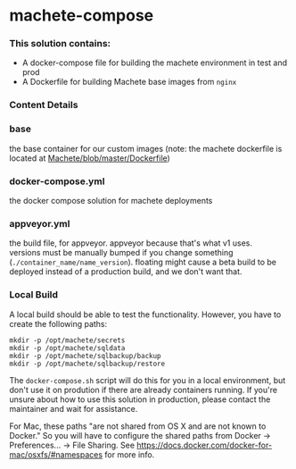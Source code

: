 # machete-compose

### This solution contains:
* A docker-compose file for building the machete environment in test and prod
* A Dockerfile for building Machete base images from `nginx`

### Content Details

### base
the base container for our custom images (note: the machete dockerfile is located at [Machete/blob/master/Dockerfile](https://github.com/SavageLearning/Machete/blob/master/Dockerfile))

### docker-compose.yml
the docker compose solution for machete deployments

### appveyor.yml
the build file, for appveyor. appveyor because that's what v1 uses.  
versions must be manually bumped if you change something (`./container_name/name_version`). floating might cause a beta build
 to be deployed instead of a production build, and we don't want that.

### Local Build

A local build should be able to test the functionality. However, you have to create the following paths:
```
mkdir -p /opt/machete/secrets
mkdir -p /opt/machete/sqldata
mkdir -p /opt/machete/sqlbackup/backup
mkdir -p /opt/machete/sqlbackup/restore
```

The `docker-compose.sh` script will do this for you in a local environment, but don't use it on prodution if there are already
 containers running. If you're unsure about how to use this solution in production, please contact the maintainer and wait
 for assistance.

For Mac, these paths "are not shared from OS X and are not known to Docker." So you will have to configure the shared paths from Docker -> Preferences... -> File Sharing.
See https://docs.docker.com/docker-for-mac/osxfs/#namespaces for more info.
